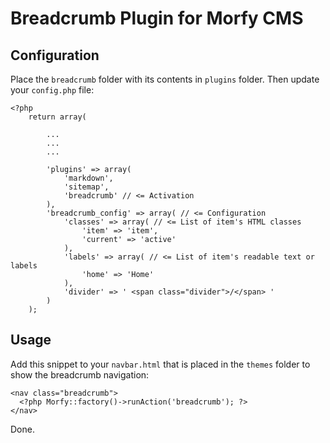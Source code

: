 Breadcrumb Plugin for Morfy CMS
===============================

Configuration
-------------

Place the `breadcrumb` folder with its contents in `plugins` folder. Then update your `config.php` file:

    <?php
        return array(
    
            ...
            ...
            ...
    
            'plugins' => array(
                'markdown',
                'sitemap',
                'breadcrumb' // <= Activation
            ),
            'breadcrumb_config' => array( // <= Configuration
                'classes' => array( // <= List of item's HTML classes
                    'item' => 'item',
                    'current' => 'active'
                ),
                'labels' => array( // <= List of item's readable text or labels
                    'home' => 'Home'
                ),
                'divider' => ' <span class="divider">/</span> '
            )
        );

Usage
-----

Add this snippet to your `navbar.html` that is placed in the `themes` folder to show the breadcrumb navigation:

    <nav class="breadcrumb">
      <?php Morfy::factory()->runAction('breadcrumb'); ?>
    </nav>

Done.
